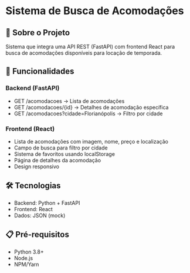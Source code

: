 # Sistema de Busca de Acomodações

## 🎯 Sobre o Projeto
Sistema que integra uma API REST (FastAPI) com frontend React para busca de acomodações disponíveis para locação de temporada.

## 🚀 Funcionalidades

### Backend (FastAPI)
- GET /acomodacoes → Lista de acomodações
- GET /acomodacoes/{id} → Detalhes de acomodação específica
- GET /acomodacoes?cidade=Florianópolis → Filtro por cidade

### Frontend (React)
- Lista de acomodações com imagem, nome, preço e localização
- Campo de busca para filtro por cidade
- Sistema de favoritos usando localStorage
- Página de detalhes da acomodação
- Design responsivo

## 🛠️ Tecnologias
- Backend: Python + FastAPI
- Frontend: React
- Dados: JSON (mock)

## 📋 Pré-requisitos
- Python 3.8+
- Node.js
- NPM/Yarn